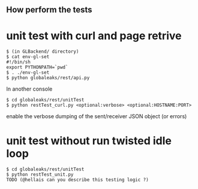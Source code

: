 ## How perform the tests

# unit test with curl and page retrive

    $ (in GLBackend/ directory)
    $ cat env-gl-set 
    #!/bin/sh
    export PYTHONPATH=`pwd`
    $ . ./env-gl-set
    $ python globaleaks/rest/api.py

In another console

    $ cd globaleaks/rest/unitTest
    $ python restTest_curl.py <optional:verbose> <optional:HOSTNAME:PORT>

enable the verbose dumping of the sent/receiver JSON object (or errors)

# unit test without run twisted idle loop

    $ cd globaleaks/rest/unitTest
    $ python restTest_unit.py
    TODO (@hellais can you describe this testing logic ?)

